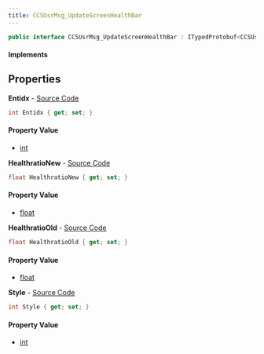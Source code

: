```yaml
---
title: CCSUsrMsg_UpdateScreenHealthBar
---
```


```csharp
public interface CCSUsrMsg_UpdateScreenHealthBar : ITypedProtobuf<CCSUsrMsg_UpdateScreenHealthBar>, INativeHandle, INetMessage<CCSUsrMsg_UpdateScreenHealthBar>, IDisposable
```

#### Implements

## Properties

**Entidx** - [Source Code](https://github.com/swiftly-solution/swiftlys2/blob/main/managed/src/SwiftlyS2.Generated/Protobufs/Interfaces/CCSUsrMsg_UpdateScreenHealthBar.cs#L18)

```csharp
int Entidx { get; set; }
```

#### Property Value

- [int](https://learn.microsoft.com/dotnet/api/system.int32)

**HealthratioNew** - [Source Code](https://github.com/swiftly-solution/swiftlys2/blob/main/managed/src/SwiftlyS2.Generated/Protobufs/Interfaces/CCSUsrMsg_UpdateScreenHealthBar.cs#L24)

```csharp
float HealthratioNew { get; set; }
```

#### Property Value

- [float](https://learn.microsoft.com/dotnet/api/system.single)

**HealthratioOld** - [Source Code](https://github.com/swiftly-solution/swiftlys2/blob/main/managed/src/SwiftlyS2.Generated/Protobufs/Interfaces/CCSUsrMsg_UpdateScreenHealthBar.cs#L21)

```csharp
float HealthratioOld { get; set; }
```

#### Property Value

- [float](https://learn.microsoft.com/dotnet/api/system.single)

**Style** - [Source Code](https://github.com/swiftly-solution/swiftlys2/blob/main/managed/src/SwiftlyS2.Generated/Protobufs/Interfaces/CCSUsrMsg_UpdateScreenHealthBar.cs#L27)

```csharp
int Style { get; set; }
```

#### Property Value

- [int](https://learn.microsoft.com/dotnet/api/system.int32)

